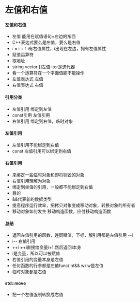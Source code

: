 # 左值和右值
#### 左值和右值
* 左值 能用在赋值语句=左边的东西
* C++表达式要么是左值，要么是右值
* i = i + 1 i有右值属性，i出现在左边，拥有左值属性
* 赋值运算符
* 取地址
* string vector []左值 iter是迭代器
* 看一个运算符在一个字面值能不能操作
* 左值表达式 左值
* 右值表达式 右值

#### 引用分类
* 左值引用 绑定到左值
* const引用 左值引用
* 右值引用 绑定到右值，临时对象 

#### 左值引用
* 左值引用不能绑定到右值
* const 左值引用可以绑定到右值

#### 右值引用
* 来绑定一些临时对象和即将销毁的对象
* 右值引用理解为对象
* 绑定到坐值的引用，一般都不能绑定到右值
* 目的
* &&代表新的数据类型
* 提高程序运行效率，把拷贝对象变成移动对象，转换对象的所有者
* 移动对象如何发生 移动构造函数，应付移动构造函数

#### 总结
* 返回左值引用的函数，连同赋值，下标，解引用都是左值引用 --i 
* i-- 右值引用
* ++i ++i直接给变量i+1,然后返回i本身
* i是变量，所以可以被赋值
* 右值引用的变量本身是左值
* 任何函数的行参都是左值func(int&& w) w是左值
* 临时对象都是右值

#### std::move
* 把一个左值强制转换成右值